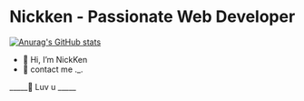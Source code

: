 # Nickken - Passionate Web Developer

[![Anurag's GitHub stats](https://github-readme-stats.vercel.app/api?username=nickken253&theme=tokyonight)](https://github-readme-stats.vercel.app/api?username=nickken253&theme=tokyonight)

- 👋 Hi, I’m NickKen
- 👀 contact me ._.

_____💞️ Luv u _____


<!---
nickken253/nickken253 is a ✨ special ✨ repository because its `README.md` (this file) appears on your GitHub profile.
You can click the Preview link to take a look at your changes.
--->
